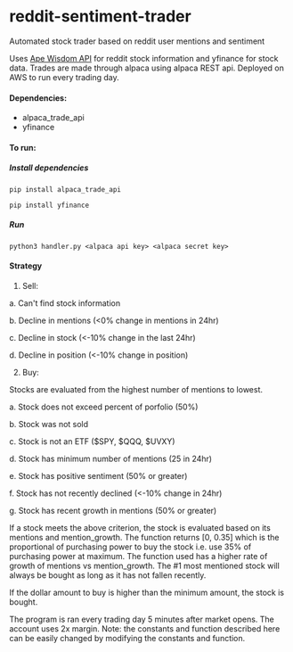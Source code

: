 # reddit-sentiment-trader
Automated stock trader based on reddit user mentions and sentiment

Uses [Ape Wisdom API](https://apewisdom.io/) for reddit stock information and yfinance for stock data.
Trades are made through alpaca using alpaca REST api. Deployed on AWS to run every trading day.

#### Dependencies:
* alpaca_trade_api 
* yfinance



#### To run:

##### Install dependencies
`pip install alpaca_trade_api`

`pip install yfinance`



##### Run
`python3 handler.py <alpaca api key> <alpaca secret key>`



#### Strategy
1. Sell:

a. Can't find stock information

b. Decline in mentions (<0% change in mentions in 24hr)

c. Decline in stock (<-10% change in the last 24hr)

d. Decline in position (<-10% change in position)



2. Buy:

Stocks are evaluated from the highest number of mentions to lowest.

a. Stock does not exceed percent of porfolio (50%)

b. Stock was not sold

c. Stock is not an ETF ($SPY, $QQQ, $UVXY)

d. Stock has minimum number of mentions (25 in 24hr)

e. Stock has positive sentiment (50% or greater)

f. Stock has not recently declined (<-10% change in 24hr)

g. Stock has recent growth in mentions (50% or greater)


If a stock meets the above criterion, the stock is evaluated based on its mentions and mention_growth. The function returns [0, 0.35] which is the proportional of purchasing power to buy the stock i.e. use 35% of purchasing power at maximum. The function used has a higher rate of growth of mentions vs mention_growth. The #1 most mentioned stock will always be bought as long as it has not fallen recently.

If the dollar amount to buy is higher than the minimum amount, the stock is bought.

The program is ran every trading day 5 minutes after market opens. The account uses 2x margin. 
Note: the constants and function described here can be easily changed by modifying the constants and function.
